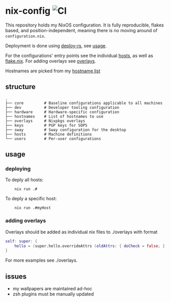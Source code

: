 # nix-config ![CI](https://github.com/lovesegfault/nix-config/workflows/CI/badge.svg)

This repository holds my NixOS configuration. It is fully reproducible, flakes
based, and position-independent, meaning there is no moving around of
`configuration.nix`.

Deployment is done using [deploy-rs], see [usage](#usage).

For the configurations' entry points see the individual [hosts], as well as
[flake.nix]. For adding overlays see [overlays](#overlays).

Hostnames are picked from my [hostname list](hostnames)

## structure

```
.
├── core         # Baseline configurations applicable to all machines
├── dev          # Developer tooling configuration
├── hardware     # Hardware-specific configuration
├── hostnames    # List of hostnames to use
├── overlays     # Nixpkgs overlays
├── keys         # PGP keys for SOPS
├── sway         # Sway configuration for the desktop
├── hosts        # Machine definitions
└── users        # Per-user configurations
```

## usage

### deploying
To deply all hosts:
```
    nix run .#
```
To deply a specific host:
```
    nix run .#myHost
```

### adding overlays

Overlays should be added as individual nix files to ./overlays with format

```nix
self: super: {
    hello = (super.hello.overrideAttrs (oldAttrs: { doCheck = false; }));
}
```

For more examples see ./overlays.

## issues

* my wallpapers are maintained ad-hoc
* zsh plugins must be manually updated

[deploy-rs]: https://github.com/serokell/deploy-rs
[hosts]: https://github.com/lovesegfault/nix-config/blob/master/hosts
[flake.nix]: https://github.com/lovesegfault/nix-config/blob/master/flake.nix
[hostnames]: https://gist.github.com/2a059213162c190f125c16a8d4463043
